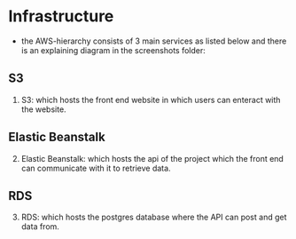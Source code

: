 # Infrastructure 

- the AWS-hierarchy consists of 3 main services as listed below and there is an explaining diagram in the screenshots folder:

## S3  
1. S3: which hosts the front end website in which users can enteract with the website.    

## Elastic Beanstalk  
2. Elastic Beanstalk: which hosts the api of the project which the front end can communicate with it to retrieve data.    

## RDS 
3. RDS: which hosts the postgres database where the API can post and get data from.   
